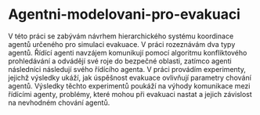 # Agentni-modelovani-pro-evakuaci
V této práci se zabývám návrhem hierarchického systému koordinace agentů určeného pro simulaci evakuace. V práci rozeznávám dva typy agentů. Řídící agenti navzájem komunikují pomocí algoritmu konfliktového prohledávání a odvádějí své roje do bezpečné oblasti, zatímco agenti následníci následují svého řídícího agenta. V práci provádím experimenty, jejichž výsledky ukáží, jak úspěšnost evakuace ovlivňují parametry chování agentů. Výsledky těchto experimentů poukáží na výhody komunikace mezi řídícími agenty, problémy, které mohou při evakuaci nastat a jejich závislost na nevhodném chování agentů.

